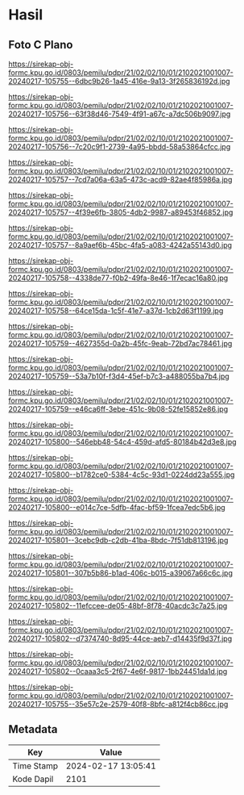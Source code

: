 # Hasil

## Foto C Plano

https://sirekap-obj-formc.kpu.go.id/0803/pemilu/pdpr/21/02/02/10/01/2102021001007-20240217-105755--6dbc9b26-1a45-416e-9a13-3f265836192d.jpg

https://sirekap-obj-formc.kpu.go.id/0803/pemilu/pdpr/21/02/02/10/01/2102021001007-20240217-105756--63f38d46-7549-4f91-a67c-a7dc506b9097.jpg

https://sirekap-obj-formc.kpu.go.id/0803/pemilu/pdpr/21/02/02/10/01/2102021001007-20240217-105756--7c20c9f1-2739-4a95-bbdd-58a53864cfcc.jpg

https://sirekap-obj-formc.kpu.go.id/0803/pemilu/pdpr/21/02/02/10/01/2102021001007-20240217-105757--7cd7a06a-63a5-473c-acd9-82ae4f85986a.jpg

https://sirekap-obj-formc.kpu.go.id/0803/pemilu/pdpr/21/02/02/10/01/2102021001007-20240217-105757--4f39e6fb-3805-4db2-9987-a89453f46852.jpg

https://sirekap-obj-formc.kpu.go.id/0803/pemilu/pdpr/21/02/02/10/01/2102021001007-20240217-105757--8a9aef6b-45bc-4fa5-a083-4242a55143d0.jpg

https://sirekap-obj-formc.kpu.go.id/0803/pemilu/pdpr/21/02/02/10/01/2102021001007-20240217-105758--4338de77-f0b2-49fa-8e46-1f7ecac16a80.jpg

https://sirekap-obj-formc.kpu.go.id/0803/pemilu/pdpr/21/02/02/10/01/2102021001007-20240217-105758--64ce15da-1c5f-41e7-a37d-1cb2d63f1199.jpg

https://sirekap-obj-formc.kpu.go.id/0803/pemilu/pdpr/21/02/02/10/01/2102021001007-20240217-105759--4627355d-0a2b-45fc-9eab-72bd7ac78461.jpg

https://sirekap-obj-formc.kpu.go.id/0803/pemilu/pdpr/21/02/02/10/01/2102021001007-20240217-105759--53a7b10f-f3d4-45ef-b7c3-a488055ba7b4.jpg

https://sirekap-obj-formc.kpu.go.id/0803/pemilu/pdpr/21/02/02/10/01/2102021001007-20240217-105759--e46ca6ff-3ebe-451c-9b08-52fe15852e86.jpg

https://sirekap-obj-formc.kpu.go.id/0803/pemilu/pdpr/21/02/02/10/01/2102021001007-20240217-105800--546ebb48-54c4-459d-afd5-80184b42d3e8.jpg

https://sirekap-obj-formc.kpu.go.id/0803/pemilu/pdpr/21/02/02/10/01/2102021001007-20240217-105800--b1782ce0-5384-4c5c-93d1-0224dd23a555.jpg

https://sirekap-obj-formc.kpu.go.id/0803/pemilu/pdpr/21/02/02/10/01/2102021001007-20240217-105800--e014c7ce-5dfb-4fac-bf59-1fcea7edc5b6.jpg

https://sirekap-obj-formc.kpu.go.id/0803/pemilu/pdpr/21/02/02/10/01/2102021001007-20240217-105801--3cebc9db-c2db-41ba-8bdc-7f51db813196.jpg

https://sirekap-obj-formc.kpu.go.id/0803/pemilu/pdpr/21/02/02/10/01/2102021001007-20240217-105801--307b5b86-b1ad-406c-b015-a39067a66c6c.jpg

https://sirekap-obj-formc.kpu.go.id/0803/pemilu/pdpr/21/02/02/10/01/2102021001007-20240217-105802--11efccee-de05-48bf-8f78-40acdc3c7a25.jpg

https://sirekap-obj-formc.kpu.go.id/0803/pemilu/pdpr/21/02/02/10/01/2102021001007-20240217-105802--d7374740-8d95-44ce-aeb7-d14435f9d37f.jpg

https://sirekap-obj-formc.kpu.go.id/0803/pemilu/pdpr/21/02/02/10/01/2102021001007-20240217-105802--0caaa3c5-2f67-4e6f-9817-1bb24451da1d.jpg

https://sirekap-obj-formc.kpu.go.id/0803/pemilu/pdpr/21/02/02/10/01/2102021001007-20240217-105755--35e57c2e-2579-40f8-8bfc-a812f4cb86cc.jpg


## Metadata

| Key        | Value               |
| ---------- | ------------------- |
| Time Stamp | 2024-02-17 13:05:41 |
| Kode Dapil | 2101                |



